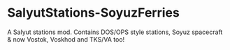 # SalyutStations-SoyuzFerries
A Salyut stations mod. Contains DOS/OPS style stations, Soyuz spacecraft &amp; now Vostok, Voskhod and TKS/VA too!
